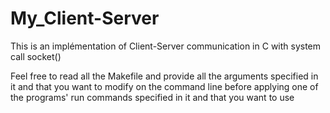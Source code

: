 # My_Client-Server
This is an implémentation of Client-Server communication in C with system call socket()

Feel free to read all the Makefile and provide all the arguments specified in it and that you want to modify on the command line before applying one of the programs' run commands specified in it and that you want to use
